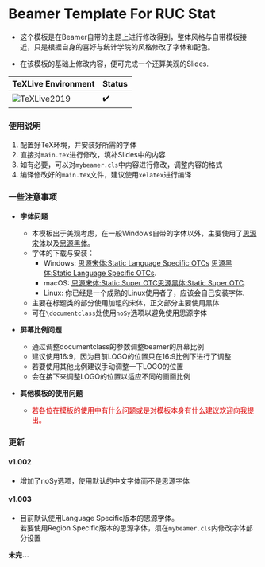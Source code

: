 Beamer Template For RUC Stat
===
* 这个模板是在Beamer自带的主题上进行修改得到，整体风格与自带模板接近，只是根据自身的喜好与统计学院的风格修改了字体和配色。

* 在该模板的基础上修改内容，便可完成一个还算美观的Slides.

| TeXLive Environment                                                  | Status             |
| -------------------------------------------------------------------- | ------------------ |
| ![TeXLive2019](https://img.shields.io/badge/TeXLive-2019-3D6117.svg) | :heavy_check_mark: |
### 使用说明

1. 配置好TeX环境，并安装好所需的字体
2. 直接对`main.tex`进行修改，填补Slides中的内容
3. 如有必要，可以对`mybeamer.cls`中内容进行修改，调整内容的格式
4. 编译修改好的`main.tex`文件，建议使用`xelatex`进行编译

### 一些注意事项

* **字体问题**
    * 本模板出于美观考虑，在一般Windows自带的字体以外，主要使用了[思源宋体](https://github.com/adobe-fonts/source-han-serif)以及[思源黑体](https://github.com/adobe-fonts/source-han-sans)。
    * 字体的下载与安装：
        * Windows: [思源宋体:Static Language Specific OTCs](https://github.com/adobe-fonts/source-han-serif/releases/download/2.000R/SourceHanSerifOTC.zip) [思源黑体:Static Language Specific OTCs](https://github.com/adobe-fonts/source-han-sans/releases/download/2.004R/SourceHanSansOTC.zip).
        * macOS: [思源宋体:Static Super OTC](https://github.com/adobe-fonts/source-han-serif/releases/download/2.000R/SourceHanSerif.ttc.zip)[思源黑体:Static Super OTC](https://github.com/adobe-fonts/source-han-sans/releases/download/2.004R/SourceHanSans.ttc.zip).
        * Linux: 你已经是一个成熟的Linux使用者了，应该会自己安装字体.
    * 主要在标题类的部分使用加粗的宋体，正文部分主要使用黑体
    * 可在`\documentclass`处使用`noSy`选项以避免使用思源字体

* **屏幕比例问题**

    * 通过调整documentclass的参数调整beamer的屏幕比例
    * 建议使用16:9，因为目前LOGO的位置只在16:9比例下进行了调整
    * 若要使用其他比例建议手动调整一下LOGO的位置
    * 会在接下来调整LOGO的位置以适应不同的画面比例

* **其他模板的使用问题**

    * <font color='dd0000'>若各位在模板的使用中有什么问题或是对模板本身有什么建议欢迎向我提出。</font>

### 更新

#### v1.002
* 增加了noSy选项，使用默认的中文字体而不是思源字体

#### v1.003
* 目前默认使用Language Specific版本的思源字体。</br>若要使用Region Specific版本的思源字体，须在`mybeamer.cls`内修改字体部分设置

**未完...**
